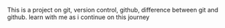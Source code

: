 This is a project on git, version control, github, difference between git and github. learn with me as i continue on this journey
